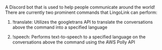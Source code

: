A Discord bot that is used to help people communicate around the world! There are currently two prominent commands that LingoLink can perform:

1) !translate: Utilizes the googletrans API to translate the conversations above the command into a specified language

2) !speech: Performs text-to-speech to a specified language on the conversations above the command using the AWS Polly API
